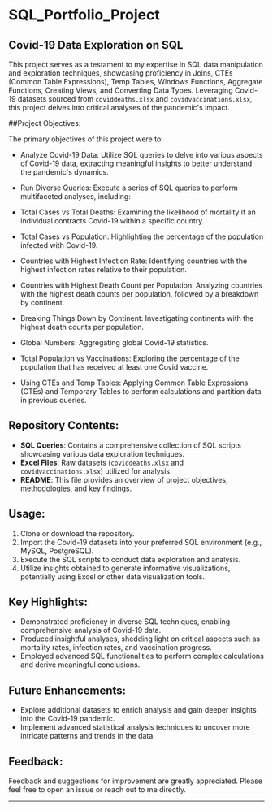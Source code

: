 # SQL_Portfolio_Project

## Covid-19 Data Exploration on SQL

This project serves as a testament to my expertise in SQL data manipulation and exploration techniques, showcasing proficiency in Joins, CTEs (Common Table Expressions), Temp Tables, Windows Functions, Aggregate Functions, Creating Views, and Converting Data Types. Leveraging Covid-19 datasets sourced from `coviddeaths.xlsx` and `covidvaccinations.xlsx`, this project delves into critical analyses of the pandemic's impact.

##Project Objectives:

The primary objectives of this project were to:

- Analyze Covid-19 Data: Utilize SQL queries to delve into various aspects of Covid-19 data, extracting meaningful insights to better understand the pandemic's dynamics.

- Run Diverse Queries: Execute a series of SQL queries to perform multifaceted analyses, including:

- Total Cases vs Total Deaths: Examining the likelihood of mortality if an individual contracts Covid-19 within a specific country.
- Total Cases vs Population: Highlighting the percentage of the population infected with Covid-19.
- Countries with Highest Infection Rate: Identifying countries with the highest infection rates relative to their population.
- Countries with Highest Death Count per Population: Analyzing countries with the highest death counts per population, followed by a breakdown by continent.
- Breaking Things Down by Continent: Investigating continents with the highest death counts per population.
- Global Numbers: Aggregating global Covid-19 statistics.
- Total Population vs Vaccinations: Exploring the percentage of the population that has received at least one Covid vaccine.
- Using CTEs and Temp Tables: Applying Common Table Expressions (CTEs) and Temporary Tables to perform calculations and partition data in previous queries.

## Repository Contents:

- **SQL Queries**: Contains a comprehensive collection of SQL scripts showcasing various data exploration techniques.
- **Excel Files**: Raw datasets (`coviddeaths.xlsx` and `covidvaccinations.xlsx`) utilized for analysis.
- **README**: This file provides an overview of project objectives, methodologies, and key findings.

## Usage:

1. Clone or download the repository.
2. Import the Covid-19 datasets into your preferred SQL environment (e.g., MySQL, PostgreSQL).
3. Execute the SQL scripts to conduct data exploration and analysis.
4. Utilize insights obtained to generate informative visualizations, potentially using Excel or other data visualization tools.

## Key Highlights:

- Demonstrated proficiency in diverse SQL techniques, enabling comprehensive analysis of Covid-19 data.
- Produced insightful analyses, shedding light on critical aspects such as mortality rates, infection rates, and vaccination progress.
- Employed advanced SQL functionalities to perform complex calculations and derive meaningful conclusions.

## Future Enhancements:

- Explore additional datasets to enrich analysis and gain deeper insights into the Covid-19 pandemic.
- Implement advanced statistical analysis techniques to uncover more intricate patterns and trends in the data.

## Feedback:

Feedback and suggestions for improvement are greatly appreciated. Please feel free to open an issue or reach out to me directly.

---

